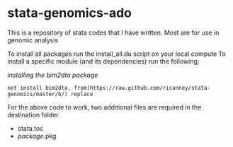 # stata-genomics-ado
This is a repository of stata codes that I have written.
Most are for use in genomic analysis

To install all packages run the install_all.do script on your local compute
To install a specific module (and its dependencies) run the following;

*installing the bim2dta package*
```
net install bim2dta, from(https://raw.github.com/ricanney/stata-genomics/master/b/) replace
```
For the above code to work, two additional files are required in the destination folder
* stata.toc
* *package*.pkg

